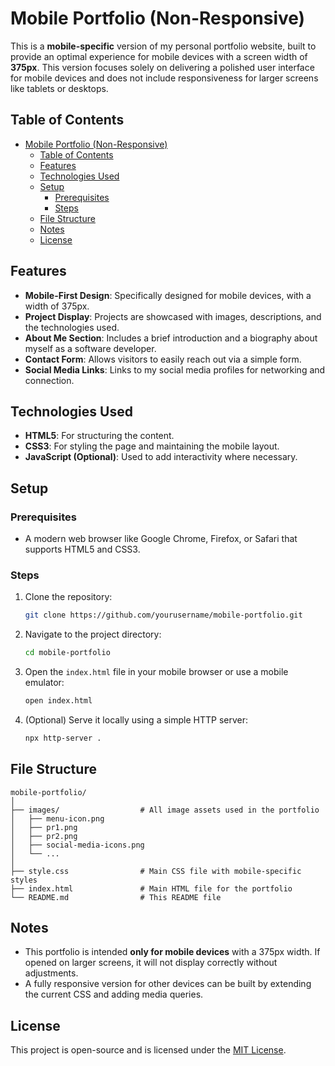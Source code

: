 # Mobile Portfolio (Non-Responsive)

This is a **mobile-specific** version of my personal portfolio website, built to provide an optimal experience for mobile devices with a screen width of **375px**. This version focuses solely on delivering a polished user interface for mobile devices and does not include responsiveness for larger screens like tablets or desktops.

## Table of Contents

- [Mobile Portfolio (Non-Responsive)](#mobile-portfolio-non-responsive)
  - [Table of Contents](#table-of-contents)
  - [Features](#features)
  - [Technologies Used](#technologies-used)
  - [Setup](#setup)
    - [Prerequisites](#prerequisites)
    - [Steps](#steps)
  - [File Structure](#file-structure)
  - [Notes](#notes)
  - [License](#license)

## Features

- **Mobile-First Design**: Specifically designed for mobile devices, with a width of 375px.
- **Project Display**: Projects are showcased with images, descriptions, and the technologies used.
- **About Me Section**: Includes a brief introduction and a biography about myself as a software developer.
- **Contact Form**: Allows visitors to easily reach out via a simple form.
- **Social Media Links**: Links to my social media profiles for networking and connection.

## Technologies Used

- **HTML5**: For structuring the content.
- **CSS3**: For styling the page and maintaining the mobile layout.
- **JavaScript (Optional)**: Used to add interactivity where necessary.

## Setup

### Prerequisites

- A modern web browser like Google Chrome, Firefox, or Safari that supports HTML5 and CSS3.

### Steps

1. Clone the repository:

   ```bash
   git clone https://github.com/yourusername/mobile-portfolio.git
   ```

2. Navigate to the project directory:

   ```bash
   cd mobile-portfolio
   ```

3. Open the `index.html` file in your mobile browser or use a mobile emulator:

   ```bash
   open index.html
   ```

4. (Optional) Serve it locally using a simple HTTP server:

   ```bash
   npx http-server .
   ```

## File Structure

```
mobile-portfolio/
│
├── images/                  # All image assets used in the portfolio
│   ├── menu-icon.png
│   ├── pr1.png
│   ├── pr2.png
│   ├── social-media-icons.png
│   └── ...
│
├── style.css                # Main CSS file with mobile-specific styles
├── index.html               # Main HTML file for the portfolio
└── README.md                # This README file
```

## Notes

- This portfolio is intended **only for mobile devices** with a 375px width. If opened on larger screens, it will not display correctly without adjustments.
- A fully responsive version for other devices can be built by extending the current CSS and adding media queries.

## License

This project is open-source and is licensed under the [MIT License](https://opensource.org/licenses/MIT).